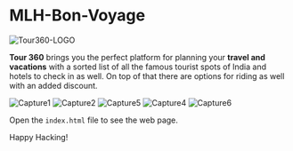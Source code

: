 # MLH-Bon-Voyage

![Tour360-LOGO](https://user-images.githubusercontent.com/64279181/126060256-32b9d868-0ebd-4852-a144-be33cd6b0864.png)

**Tour 360** brings you the perfect platform for planning your **travel and vacations** with a sorted list of all the famous tourist spots of India and hotels to check in as well. On top of that there are options for riding as well with an added discount.

![Capture1](https://user-images.githubusercontent.com/64279181/126060346-2e1fb387-7a84-4f27-8934-e8d10dd11e01.PNG)
![Capture2](https://user-images.githubusercontent.com/64279181/126060390-ca204e1c-63d7-4d69-9e9a-d32637b7ebaf.PNG)
![Capture5](https://user-images.githubusercontent.com/64279181/126060391-1a5fa3a3-f659-4662-9ef0-bda7c874c3fc.PNG)
![Capture4](https://user-images.githubusercontent.com/64279181/126060354-ba388f81-104e-474a-b60f-ab7f30c9aeec.PNG)
![Capture6](https://user-images.githubusercontent.com/64279181/126060356-f995c876-f634-4e99-b855-ae71bb58c70d.PNG)

Open the ```index.html``` file to see the web page.

Happy Hacking!

